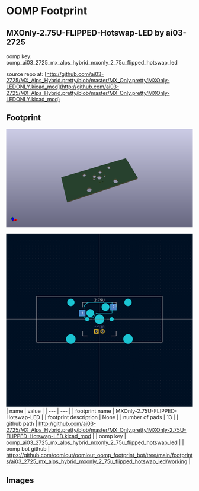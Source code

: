 # OOMP Footprint  
## MXOnly-2.75U-FLIPPED-Hotswap-LED  by ai03-2725  
  
oomp key: oomp_ai03_2725_mx_alps_hybrid_mxonly_2_75u_flipped_hotswap_led  
  
source repo at: [http://github.com/ai03-2725/MX_Alps_Hybrid.pretty/blob/master/MX_Only.pretty/MXOnly-LEDONLY.kicad_mod](http://github.com/ai03-2725/MX_Alps_Hybrid.pretty/blob/master/MX_Only.pretty/MXOnly-LEDONLY.kicad_mod)  
## Footprint  
  
[![working_kicad_pcb_3d.png](working_kicad_pcb_3d_600.png)](working_kicad_pcb_3d.png)  
  
[![working.png](working_600.png)](working.png)  
| name | value | 
| --- | --- | 
| footprint name | MXOnly-2.75U-FLIPPED-Hotswap-LED | 
| footprint description | None | 
| number of pads | 13 | 
| github path | http://github.com/ai03-2725/MX_Alps_Hybrid.pretty/blob/master/MX_Only.pretty/MXOnly-2.75U-FLIPPED-Hotswap-LED.kicad_mod | 
| oomp key | oomp_ai03_2725_mx_alps_hybrid_mxonly_2_75u_flipped_hotswap_led | 
| oomp bot github | https://github.com/oomlout/oomlout_oomp_footprint_bot/tree/main/footprints/ai03_2725_mx_alps_hybrid_mxonly_2_75u_flipped_hotswap_led/working | 
## Images  
